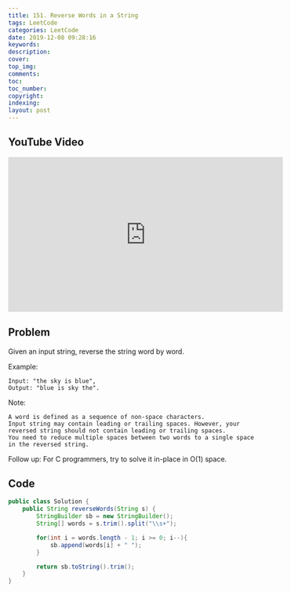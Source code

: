 ```yaml
---
title: 151. Reverse Words in a String
tags: LeetCode
categories: LeetCode
date: 2019-12-08 09:28:16
keywords:
description:
cover:
top_img:
comments:
toc:
toc_number:
copyright:
indexing:
layout: post
---
```


## YouTube Video

<iframe width="560" height="315" src="https://www.youtube.com/embed/J_gwr2llhBw" frameborder="0" allow="accelerometer; autoplay; encrypted-media; gyroscope; picture-in-picture" allowfullscreen></iframe>

## Problem

Given an input string, reverse the string word by word.

Example:

```
Input: "the sky is blue",
Output: "blue is sky the".
```

Note:

```
A word is defined as a sequence of non-space characters.
Input string may contain leading or trailing spaces. However, your reversed string should not contain leading or trailing spaces.
You need to reduce multiple spaces between two words to a single space in the reversed string.
```

Follow up: For C programmers, try to solve it in-place in O(1) space.

## Code

```java
public class Solution {
    public String reverseWords(String s) {
        StringBuilder sb = new StringBuilder();
        String[] words = s.trim().split("\\s+");

        for(int i = words.length - 1; i >= 0; i--){
            sb.append(words[i] + " ");
        }

        return sb.toString().trim();
    }
}
```
